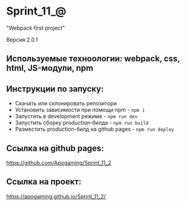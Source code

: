 # Sprint_11_@
"Webpack first project"

Версия 2.0.1
## Используемые техноологии: webpack, css, html, JS-модули, npm
## Инструкции по запуску:
- Скачать или склонировать репозитори
- Установить зависимости при помощи npm - `npm i`
- Запустить в development режиме - `npm run dev`
- Запустить сборку production-билда - `npm run build`
- Разместить production-билд на github pages - `npm run deploy`

## Ссылка на github pages:
https://github.com/Apogaming/Sprint_11_2
## Ссылка на проект:
https://apogaming.github.io/Sprint_11_2/